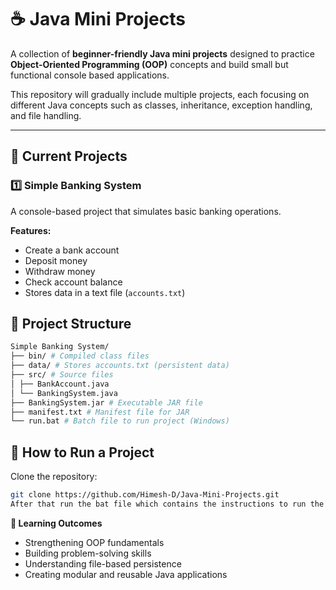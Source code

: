 # ☕ Java Mini Projects

A collection of **beginner-friendly Java mini projects** designed to practice **Object-Oriented Programming (OOP)** concepts and build small but functional console based applications.  

This repository will gradually include multiple projects, each focusing on different Java concepts such as classes, inheritance, exception handling, and file handling.

---

## 📂 Current Projects

### 1️⃣ Simple Banking System
A console-based project that simulates basic banking operations.  

**Features:**
- Create a bank account  
- Deposit money  
- Withdraw money  
- Check account balance  
- Stores data in a text file (`accounts.txt`)  

## 📂 Project Structure
```bash
Simple Banking System/
├── bin/ # Compiled class files
├── data/ # Stores accounts.txt (persistent data)
├── src/ # Source files
│ ├── BankAccount.java
│ └── BankingSystem.java
├── BankingSystem.jar # Executable JAR file
├── manifest.txt # Manifest file for JAR
└── run.bat # Batch file to run project (Windows)

```
## 🚀 How to Run a Project
Clone the repository:
   ```bash
   git clone https://github.com/Himesh-D/Java-Mini-Projects.git
   After that run the bat file which contains the instructions to run the jar file
  ```

**📖 Learning Outcomes**
- Strengthening OOP fundamentals
- Building problem-solving skills
- Understanding file-based persistence
- Creating modular and reusable Java applications
   

